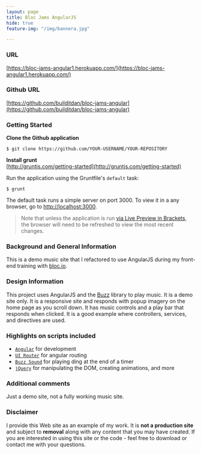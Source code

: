 ```yaml
---
layout: page
title: Bloc Jams AngularJS
hide: true
feature-img: "/img/bannera.jpg"

---
```

### URL
[https://bloc-jams-angular1.herokuapp.com/](https://bloc-jams-angular1.herokuapp.com/)

### Github URL
[https://github.com/builditdan/bloc-jams-angular](https://github.com/builditdan/bloc-jams-angular)

### Getting Started

**Clone the Github application**<br>
```
$ git clone https://github.com/YOUR-USERNAME/YOUR-REPOSITORY
```

**Install grunt**<br>
[http://gruntjs.com/getting-started](http://gruntjs.com/getting-started)

Run the application using the Gruntfile's `default` task:

```
$ grunt
```

The default task runs a simple server on port 3000. To view it in a any browser, go to [http://localhost:3000](http://localhost:3000).

>Note that unless the application is run [via Live Preview in Brackets](#use-in-brackets-live-preview), the browser will need to be refreshed to view the most recent changes.

### Background and General Information
This is a demo music site that I refactored to use AngularJS during my front-end training with [bloc.io](https://bloc.io).

### Design Information
This project uses AngularJS and the [Buzz](http://buzz.jaysalvat.com/) library to play music. It is a demo site only. It is a responsive site and responds with popup imagery on the home page as you scroll down. It has music controls and a play bar that responds when clicked. It is a good example where controllers, services, and directives are used.

### Highlights on scripts included
* [`Angular`](http://angular-ui.github.io/) for development
* [`UI Router`](https://github.com/angular-ui/ui-router) for angular routing
* [`Buzz Sound`](http://buzz.jaysalvat.com/) for playing ding at the end of a timer
* [`jQuery`](https://github.com/jquery/jquery) for manipulating the DOM, creating animations, and more


### Additional comments
Just a demo site, not a fully working music site.

### Disclaimer
I provide this Web site as an example of my work. It is **not a production site** and subject to **removal** along with any content that you may have created. If you are interested in using this site or the code - feel free to download or contact me with your questions.
